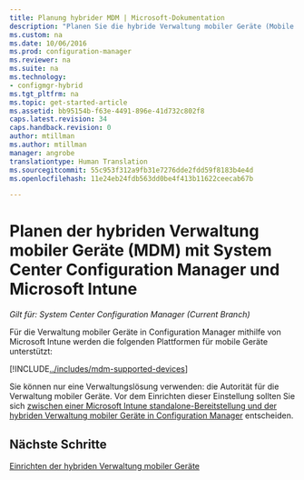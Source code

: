 ```yaml
---
title: Planung hybrider MDM | Microsoft-Dokumentation
description: "Planen Sie die hybride Verwaltung mobiler Geräte (Mobile Device Management, MDM) mit System Center Configuration Manager und Microsoft Intune."
ms.custom: na
ms.date: 10/06/2016
ms.prod: configuration-manager
ms.reviewer: na
ms.suite: na
ms.technology:
- configmgr-hybrid
ms.tgt_pltfrm: na
ms.topic: get-started-article
ms.assetid: bb95154b-f63e-4491-896e-41d732c802f8
caps.latest.revision: 34
caps.handback.revision: 0
author: mtillman
ms.author: mtillman
manager: angrobe
translationtype: Human Translation
ms.sourcegitcommit: 55c953f312a9fb31e7276dde2fdd59f8183b4e4d
ms.openlocfilehash: 11e24eb24fdb563dd0be4f413b11622ceecab67b

---
```

# <a name="plan-for-hybrid-mobile-device-management-mdm-with-system-center-configuration-manager-and-microsoft-intune"></a>Planen der hybriden Verwaltung mobiler Geräte (MDM) mit System Center Configuration Manager und Microsoft Intune

*Gilt für: System Center Configuration Manager (Current Branch)*

Für die Verwaltung mobiler Geräte in Configuration Manager mithilfe von Microsoft Intune werden die folgenden Plattformen für mobile Geräte unterstützt:


[!INCLUDE[../includes/mdm-supported-devices](../includes/mdm-supported-devices.md)]

Sie können nur eine Verwaltungslösung verwenden: die Autorität für die Verwaltung mobiler Geräte. Vor dem Einrichten dieser Einstellung sollten Sie sich [zwischen einer Microsoft Intune standalone-Bereitstellung und der hybriden Verwaltung mobiler Geräte in Configuration Manager](../understand/choose-between-standalone-intune-and-hybrid-mobile-device-management.md) entscheiden.

## <a name="next-steps"></a>Nächste Schritte
 [Einrichten der hybriden Verwaltung mobiler Geräte](../deploy-use/setup-hybrid-mdm.md)



<!--HONumber=Dec16_HO3-->


